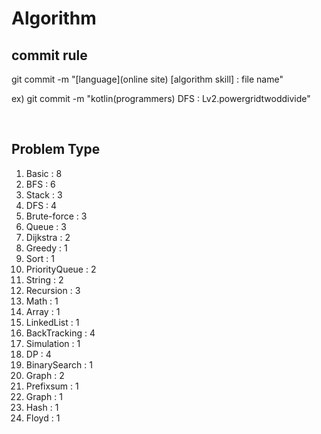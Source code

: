 # Algorithm

## commit rule 
git commit -m "[language](online site) [algorithm skill] : file name"

ex) git commit -m "kotlin(programmers) DFS : Lv2.powergridtwoddivide"

<br>

## Problem Type
1. Basic : 8
2. BFS : 6
3. Stack : 3
4. DFS : 4
5. Brute-force : 3
6. Queue : 3
7. Dijkstra : 2
8. Greedy : 1
9. Sort : 1
10. PriorityQueue : 2
11. String :  2
12. Recursion : 3
13. Math : 1
14. Array : 1
15. LinkedList : 1
16. BackTracking : 4
17. Simulation : 1
18. DP : 4
19. BinarySearch : 1
20. Graph : 2
21. Prefixsum : 1
22. Graph : 1
23. Hash : 1
24. Floyd : 1
